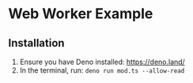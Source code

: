 # Web Worker Example

## Installation

1. Ensure you have Deno installed: https://deno.land/
2. In the terminal, run: `deno run mod.ts --allow-read`

